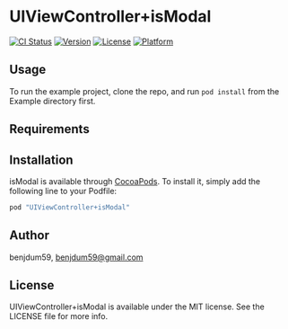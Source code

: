 # UIViewController+isModal

[![CI Status](http://img.shields.io/travis/benjamindum/isModal.svg?style=flat)](https://travis-ci.org/benjdum59/UIViewController+isModal)
[![Version](https://img.shields.io/cocoapods/v/UIViewController+isModal.svg?style=flat)](http://cocoapods.org/pods/UIViewController+isModal)
[![License](https://img.shields.io/cocoapods/l/UIViewController+isModal.svg?style=flat)](http://cocoapods.org/pods/UIViewController+isModal)
[![Platform](https://img.shields.io/cocoapods/p/UIViewController+isModal.svg?style=flat)](http://cocoapods.org/pods/UIViewController+isModal)

## Usage

To run the example project, clone the repo, and run `pod install` from the Example directory first.

## Requirements

## Installation

isModal is available through [CocoaPods](http://cocoapods.org). To install
it, simply add the following line to your Podfile:

```ruby
pod "UIViewController+isModal"
```

## Author

benjdum59, benjdum59@gmail.com

## License

UIViewController+isModal is available under the MIT license. See the LICENSE file for more info.
